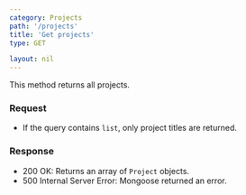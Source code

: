 ```yaml
---
category: Projects
path: '/projects'
title: 'Get projects'
type: GET

layout: nil
---
```


This method returns all projects.

### Request

* If the query contains `list`, only project titles are returned.

### Response

* 200 OK: Returns an array of `Project` objects.
* 500 Internal Server Error: Mongoose returned an error.
